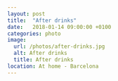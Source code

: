 ```yaml
---
layout: post
title:  "After drinks"
date:   2018-01-14 09:00:00 +0100
categories: photo
image:
  url: /photos/after-drinks.jpg
  alt: After drinks
  title: After drinks
location: At home - Barcelona
---
```

